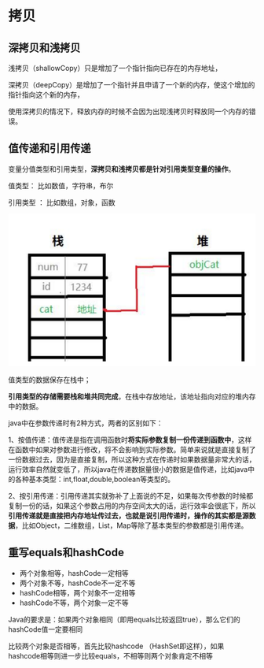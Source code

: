 # 拷贝



## 深拷贝和浅拷贝

浅拷贝（shallowCopy）只是增加了一个指针指向已存在的内存地址，

深拷贝（deepCopy）是增加了一个指针并且申请了一个新的内存，使这个增加的指针指向这个新的内存，

使用深拷贝的情况下，释放内存的时候不会因为出现浅拷贝时释放同一个内存的错误。





## 值传递和引用传递

变量分值类型和引用类型，**深拷贝和浅拷贝都是针对引用类型变量的操作**。

值类型： 比如数值，字符串，布尔

引用类型 ： 比如数组，对象，函数

![img](images/818047-20200819223112374-849906514.png)



值类型的数据保存在栈中；

**引用类型的存储需要栈和堆共同完成**，在栈中存放地址，该地址指向对应的堆内存中的数据。

java中在参数传递时有2种方式，两者的区别如下：

1、按值传递：值传递是指在调用函数时**将实际参数复制一份传递到函数中**，这样在函数中如果对参数进行修改，将不会影响到实际参数。简单来说就是直接复制了一份数据过去，因为是直接复制，所以这种方式在传递时如果数据量非常大的话，运行效率自然就变低了，所以java在传递数据量很小的数据是值传递，比如java中的各种基本类型：int,float,double,boolean等类型的。

2、按引用传递：引用传递其实就弥补了上面说的不足，如果每次传参数的时候都复制一份的话，如果这个参数占用的内存空间太大的话，运行效率会很底下，所以**引用传递就是直接把内存地址传过去，也就是说引用传递时，操作的其实都是源数据**，比如Object，二维数组，List，Map等除了基本类型的参数都是引用传递。



## 重写equals和hashCode

- 两个对象相等，hashCode一定相等
- 两个对象不等，hashCode不一定不等
- hashCode相等，两个对象不一定相等
- hashCode不等，两个对象一定不等

Java的要求是：如果两个对象相同（即用equals比较返回true），那么它们的hashCode值一定要相同

比较两个对象是否相等，首先比较hashcode （HashSet即这样），如果hashcode相等则进一步比较equals，不相等则两个对象肯定不相等
